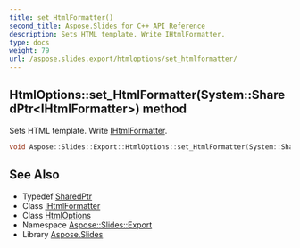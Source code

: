 ```yaml
---
title: set_HtmlFormatter()
second_title: Aspose.Slides for C++ API Reference
description: Sets HTML template. Write IHtmlFormatter.
type: docs
weight: 79
url: /aspose.slides.export/htmloptions/set_htmlformatter/
---
```

## HtmlOptions::set_HtmlFormatter(System::SharedPtr\<IHtmlFormatter\>) method


Sets HTML template. Write [IHtmlFormatter](../../ihtmlformatter/).

```cpp
void Aspose::Slides::Export::HtmlOptions::set_HtmlFormatter(System::SharedPtr<IHtmlFormatter> value) override
```

## See Also

* Typedef [SharedPtr](../../../system/sharedptr/)
* Class [IHtmlFormatter](../../ihtmlformatter/)
* Class [HtmlOptions](../)
* Namespace [Aspose::Slides::Export](../../)
* Library [Aspose.Slides](../../../)